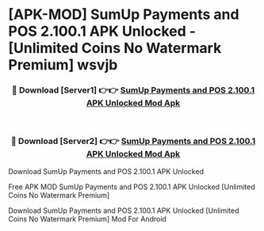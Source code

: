 # [APK-MOD] SumUp  Payments and POS 2.100.1 APK Unlocked - [Unlimited Coins No Watermark Premium] wsvjb



<div align="center">
<h3>🔴 Download [Server1] 👉👉 <a href="https://momento.my/?title=SumUp__Payments_and_POS_2.100.1_APK_Unlocked">SumUp  Payments and POS 2.100.1 APK Unlocked Mod Apk</a></h3><br>

<h3>🔴 Download [Server2] 👉👉 <a href="https://momento.my/?title=SumUp__Payments_and_POS_2.100.1_APK_Unlocked">SumUp  Payments and POS 2.100.1 APK Unlocked Mod Apk</a></h3>
</div>



Download SumUp  Payments and POS 2.100.1 APK Unlocked 

Free APK MOD SumUp  Payments and POS 2.100.1 APK Unlocked [Unlimited Coins No Watermark Premium]

Download SumUp  Payments and POS 2.100.1 APK Unlocked [Unlimited Coins No Watermark Premium] Mod For Android
